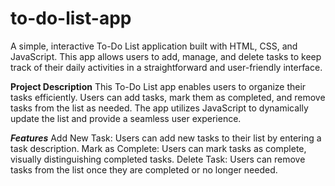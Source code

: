# to-do-list-app

A simple, interactive To-Do List application built with HTML, CSS, and JavaScript. This app allows users to add, manage, and delete tasks to keep track of their daily activities in a straightforward and user-friendly interface.

**Project Description**
This To-Do List app enables users to organize their tasks efficiently. Users can add tasks, mark them as completed, and remove tasks from the list as needed. The app utilizes JavaScript to dynamically update the list and provide a seamless user experience.

**_Features_**
Add New Task: Users can add new tasks to their list by entering a task description.
Mark as Complete: Users can mark tasks as complete, visually distinguishing completed tasks.
Delete Task: Users can remove tasks from the list once they are completed or no longer needed.
